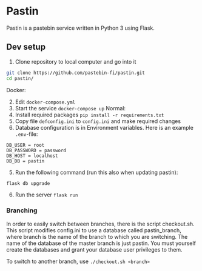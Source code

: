 # Pastin

Pastin is a pastebin service written in Python 3 using Flask.

## Dev setup

1. Clone repository to local computer and go into it
```bash
git clone https://github.com/pastebin-fi/pastin.git
cd pastin/
```
Docker:

2. Edit `docker-compose.yml`
3. Start the service `docker-compose up`
Normal:
2. Install required packages `pip install -r requirements.txt`
3. Copy file `defconfig.ini` to `config.ini` and make required changes
4. Database configuration is in Environment variables. Here is an example `.env`-file:
```env
DB_USER = root
DB_PASSWORD = password
DB_HOST = localhost
DB_DB = pastin
```
5. Run the following command (run this also when updating pastin):
```bash
flask db upgrade
```
6. Run the server `flask run`

### Branching

In order to easily switch between branches, there is the script checkout.sh.
This script modifies config.ini to use a database called pastin_branch, where
branch is the name of the branch to which you are switching. The name of the
database of the master branch is just pastin. You must yourself create the
databases and grant your database user privileges to them.

To switch to another branch, use
`./checkout.sh <branch>`
